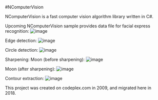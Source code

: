 #NComputerVision

NComputerVision is a fast computer vision algorithm library written in C#.

Upcoming NComputerVision sample provides data file for facial express recognition:
![image](https://github.com/foamliu/NComputerVision/raw/master/images/facial_express_recognition.jpg)

Edge detection:
![image](https://github.com/foamliu/NComputerVision/raw/master/images/edge_detection.jpg)

Circle detection:
![image](https://github.com/foamliu/NComputerVision/raw/master/images/circle_detection.jpg)

Sharpening:
Moon (before sharpening):
![image](https://github.com/foamliu/NComputerVision/raw/master/images/before_sharpening.jpg)

Moon (after sharpening):
![image](https://github.com/foamliu/NComputerVision/raw/master/images/after_sharpening.jpg)

Contour extraction:
![image](https://github.com/foamliu/NComputerVision/raw/master/images/contour_extraction.jpg)


This project was created on codeplex.com in 2009, and migrated here in 2018.
